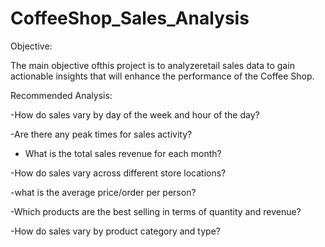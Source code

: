 # CoffeeShop_Sales_Analysis
Objective:

The main objective ofthis project is to analyzeretail sales data to gain actionable insights that will enhance the performance of the Coffee Shop.

Recommended Analysis:

-How do sales vary by day of the week and hour of the day?

-Are there any peak times for sales activity?
 
- What is the total sales revenue for each month?

-How do sales vary across different store locations?
 
-what is the average price/order per person?

-Which products are the best selling in terms of quantity and revenue?
 
-How do sales vary by product category and type?
